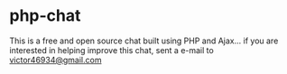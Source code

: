 # php-chat
This is a free and open source chat built using PHP and Ajax... if you are interested in helping improve this chat, sent a e-mail to victor46934@gmail.com

